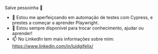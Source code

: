 Salve pessoinha 👋

- 🌱 Estou me aperfeiçoando em automação de testes com Cypress, e prestes a começar a aprender Playwright.
- 🤔 Estou sempre disponível para trocar conhecimento, ajudar ou aprender!
- 📫 No LinkedIn tem mais informações sobre mim: https://www.linkedin.com/in/luidgifelix/

